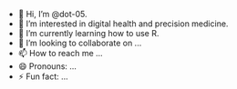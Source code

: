 - 👋 Hi, I’m @dot-05.
- 👀 I’m interested in digital health and precision medicine.
- 🌱 I’m currently learning how to use R.
- 💞️ I’m looking to collaborate on ...
- 📫 How to reach me ...
- 😄 Pronouns: ...
- ⚡ Fun fact: ...

<!---
dot-05/dot-05 is a ✨ special ✨ repository because its `README.md` (this file) appears on your GitHub profile.
You can click the Preview link to take a look at your changes.
--->

